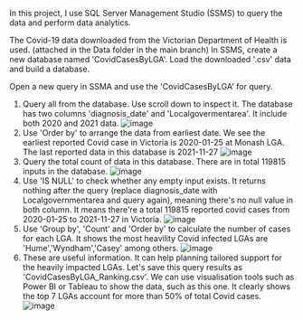 In this project, I use SQL Server Management Studio (SSMS) to query the data and perform data analytics.

The Covid-19 data downloaded from the Victorian Department of Health is used. (attached in the Data folder in the main branch)
In SSMS, create a new database named 'CovidCasesByLGA'. Load the downloaded '.csv' data and build a database.

Open a new query in SSMA and use the 'CovidCasesByLGA' for query.
1. Query all from the database. Use scroll down to inspect it. The database has two columns 'diagnosis_date' and 'Localgovermentarea'. It include both 2020 and 2021 data.
![image](https://user-images.githubusercontent.com/76986018/144549914-ed301b31-865f-457a-94dd-82c86adb8cf5.png)
2. Use 'Order by' to arrange the data from earliest date. We see the earliest reported Covid case in Victoria is 2020-01-25 at Monash LGA. The last reported data in this database is 2021-11-27
![image](https://user-images.githubusercontent.com/76986018/144551446-bdfa8bd0-4773-4dc3-8f3f-35da4363b912.png)
3. Query the total count of data in this database. There are in total 119815 inputs in the database.
![image](https://user-images.githubusercontent.com/76986018/144551704-5799be97-3909-4497-8ca9-cb8236afaea6.png)
4. Use 'IS NULL' to check whether any empty input exists. It returns nothing after the query (replace diagnosis_date with Localgovernmentarea and query again), meaning there's no null value in both column. It means there're a total 119815 reported covid cases from 2020-01-25 to 2021-11-27 in Victoria.
![image](https://user-images.githubusercontent.com/76986018/144552016-e55fd2d6-84a9-4176-8710-7f95c8ec09d5.png)
5. Use 'Group by', 'Count' and 'Order by' to calculate the number of cases for each LGA. It shows the most heavility Covid infected LGAs are 'Hume','Wyndham','Casey' among others.
![image](https://user-images.githubusercontent.com/76986018/144689278-c9bc0f30-df15-481c-be9c-62dd2031581e.png)
6. These are useful information. It can help planning tailored support for the heavily impacted LGAs. Let's save this query results as 'CovidCasesByLGA_Ranking.csv'. We can use visualisation tools such as Power BI or Tableau to show the data, such as this one. It clearly shows the top 7 LGAs account for more than 50% of total Covid cases.
![image](https://user-images.githubusercontent.com/76986018/144692236-f8f7967b-0cfe-4669-8a09-f95b00f0da13.png)






